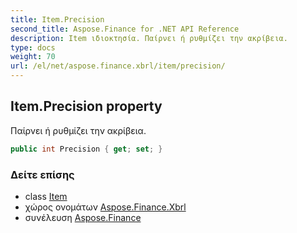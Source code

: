 ```yaml
---
title: Item.Precision
second_title: Aspose.Finance for .NET API Reference
description: Item ιδιοκτησία. Παίρνει ή ρυθμίζει την ακρίβεια.
type: docs
weight: 70
url: /el/net/aspose.finance.xbrl/item/precision/
---
```

## Item.Precision property

Παίρνει ή ρυθμίζει την ακρίβεια.

```csharp
public int Precision { get; set; }
```

### Δείτε επίσης

* class [Item](../)
* χώρος ονομάτων [Aspose.Finance.Xbrl](../../item/)
* συνέλευση [Aspose.Finance](../../../)


